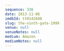 ```yaml
---
sequence: 336
date: 2013-11-06
imdbId: tt0142688
slug: the-ninth-gate-1999
venue: null
venueNotes: null
medium: Amazon
mediumNotes: null
---
```

